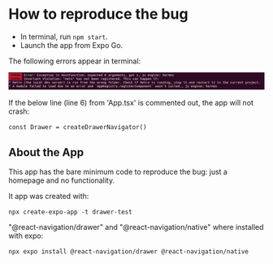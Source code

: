 # How to reproduce the bug

- In terminal, run `npm start`.
- Launch the app from Expo Go.

The following errors appear in terminal:

![errors](./errors.png)

If the below line (line 6) from 'App.tsx' is commented out, the app will not crash:
```
const Drawer = createDrawerNavigator()
```

## About the App

This app has the bare minimum code to reproduce the bug: just a homepage and no functionality.

It app was created with:
```
npx create-expo-app -t drawer-test
```
"@react-navigation/drawer" and "@react-navigation/native" where installed with expo:
```
npx expo install @react-navigation/drawer @react-navigation/native
```
